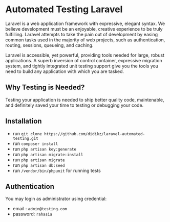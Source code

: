 # Automated Testing Laravel

Laravel is a web application framework with expressive, elegant syntax. We believe development must be an enjoyable, creative experience to be truly fulfilling. Laravel attempts to take the pain out of development by easing common tasks used in the majority of web projects, such as authentication, routing, sessions, queueing, and caching.

Laravel is accessible, yet powerful, providing tools needed for large, robust applications. A superb inversion of control container, expressive migration system, and tightly integrated unit testing support give you the tools you need to build any application with which you are tasked.

## Why Testing is Needed?

Testing your application is needed to ship better quality code, maintenable, and definitely saved your time to testing or debugging your code.

## Installation

+ run `git clone https://github.com/didikz/laravel-automated-testing.git`
+ run `composer install`
+ run `php artisan key:generate`
+ run `php artisan migrate:install`
+ run `php artisan migrate`
+ run `php artisan db:seed`
+ run `/vendor/bin/phpunit` for running tests

## Authentication

You may login as administrator using credential:

+ email : `admin@testing.com`
+ password: `rahasia` 



